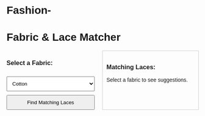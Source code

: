 # Fashion-
<!DOCTYPE html>
<html lang="en">
<head>
  <meta charset="UTF-8">
  <meta name="viewport" content="width=device-width, initial-scale=1.0">
  <title>Fabric & Lace Matcher</title>
  <style>
    body {
      font-family: Arial, sans-serif;
      margin: 20px;
    }
    .container {
      display: flex;
      gap: 20px;
    }
    .dropdown, .suggestions {
      flex: 1;
    }
    select, button {
      width: 100%;
      padding: 10px;
      margin-top: 10px;
    }
    .suggestions {
      border: 1px solid #ccc;
      padding: 10px;
    }
    .product {
      margin-bottom: 10px;
    }
  </style>
</head>
<body>

<h1>Fabric & Lace Matcher</h1>

<div class="container">
  <!-- Fabric Selection -->
  <div class="dropdown">
    <h3>Select a Fabric:</h3>
    <select id="fabricSelect">
      <option value="cotton">Cotton</option>
      <option value="silk">Silk</option>
      <option value="chiffon">Chiffon</option>
      <option value="linen">Linen</option>
    </select>
    <button onclick="generateSuggestions()">Find Matching Laces</button>
  </div>

  <!-- Suggested Laces -->
  <div class="suggestions">
    <h3>Matching Laces:</h3>
    <div id="laceSuggestions">
      <p>Select a fabric to see suggestions.</p>
    </div>
  </div>
</div>

<script>
  const laceData = {
    cotton: [
      { name: "Embroidered Lace", color: "White" },
      { name: "Crochet Lace", color: "Ivory" }
    ],
    silk: [
      { name: "Beaded Lace", color: "Gold" },
      { name: "Velvet Lace", color: "Maroon" }
    ],
    chiffon: [
      { name: "Sequin Lace", color: "Silver" },
      { name: "Net Lace", color: "Peach" }
    ],
    linen: [
      { name: "Floral Lace", color: "Beige" },
      { name: "Cotton Lace", color: "Off-white" }
    ]
  };

  function generateSuggestions() {
    const fabric = document.getElementById("fabricSelect").value;
    const suggestions = laceData[fabric];

    const laceSuggestionsDiv = document.getElementById("laceSuggestions");
    laceSuggestionsDiv.innerHTML = ""; // Clear previous suggestions

    suggestions.forEach(lace => {
      const productDiv = document.createElement("div");
      productDiv.className = "product";
      productDiv.innerHTML = `<strong>${lace.name}</strong> - Color: ${lace.color}`;
      laceSuggestionsDiv.appendChild(productDiv);
    });
  }
</script>

</body>
</html>
